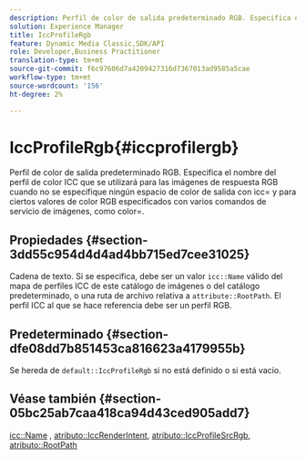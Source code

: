 ```yaml
---
description: Perfil de color de salida predeterminado RGB. Especifica el nombre del perfil de color ICC que se utilizará para las imágenes de respuesta RGB cuando no se especifique ningún espacio de color de salida con icc= y para ciertos valores de color RGB especificados con varios comandos de servicio de imágenes, como color=.
solution: Experience Manager
title: IccProfileRgb
feature: Dynamic Media Classic,SDK/API
role: Developer,Business Practitioner
translation-type: tm+mt
source-git-commit: f6c97606d7a4209427316d7367013ad9585a5cae
workflow-type: tm+mt
source-wordcount: '156'
ht-degree: 2%

---
```



# IccProfileRgb{#iccprofilergb}

Perfil de color de salida predeterminado RGB. Especifica el nombre del perfil de color ICC que se utilizará para las imágenes de respuesta RGB cuando no se especifique ningún espacio de color de salida con icc= y para ciertos valores de color RGB especificados con varios comandos de servicio de imágenes, como color=.

## Propiedades {#section-3dd55c954d4d4ad4bb715ed7cee31025}

Cadena de texto. Si se especifica, debe ser un valor `icc::Name` válido del mapa de perfiles ICC de este catálogo de imágenes o del catálogo predeterminado, o una ruta de archivo relativa a `attribute::RootPath`. El perfil ICC al que se hace referencia debe ser un perfil RGB.

## Predeterminado {#section-dfe08dd7b851453ca816623a4179955b}

Se hereda de `default::IccProfileRgb` si no está definido o si está vacío.

## Véase también {#section-05bc25ab7caa418ca94d43ced905add7}

[icc::Name](../../../../../is-api/image-catalog/image-serving-api-ref/c-image-catalog-reference/c-icc-profile-map-reference/r-name-icc.md#reference-9e7d3c8e35434981a3dfac66b8946cbe) ,  [atributo::IccRenderIntent](../../../../../is-api/image-catalog/image-serving-api-ref/c-image-catalog-reference/c-attributes-reference/r-iccrenderintent.md#reference-012f207f28bd4406a5368d23ed95a51f),  [atributo::IccProfileSrcRgb](../../../../../is-api/image-catalog/image-serving-api-ref/c-image-catalog-reference/c-attributes-reference/r-iccprofilesrcrgb.md#reference-b8e576d075b44f5c94d95bfb5aa22ae2),  [atributo::RootPath](../../../../../is-api/image-catalog/image-serving-api-ref/c-image-catalog-reference/c-attributes-reference/r-rootpath.md#reference-17d57e5967be403b8408fa7214017494)
